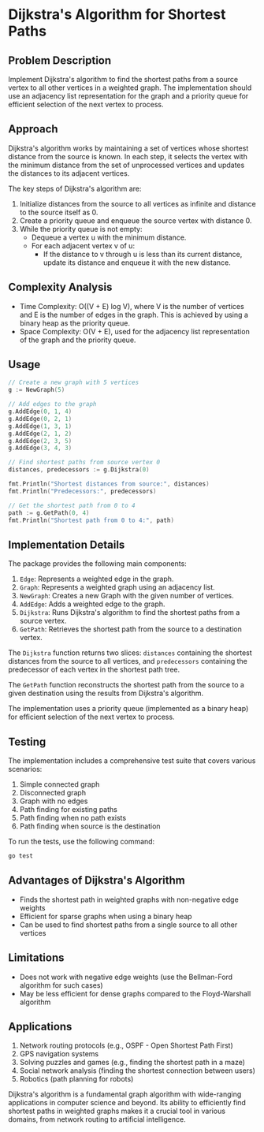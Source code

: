 # Dijkstra's Algorithm for Shortest Paths

## Problem Description

Implement Dijkstra's algorithm to find the shortest paths from a source vertex to all other vertices in a weighted graph. The implementation should use an adjacency list representation for the graph and a priority queue for efficient selection of the next vertex to process.

## Approach

Dijkstra's algorithm works by maintaining a set of vertices whose shortest distance from the source is known. In each step, it selects the vertex with the minimum distance from the set of unprocessed vertices and updates the distances to its adjacent vertices.

The key steps of Dijkstra's algorithm are:

1. Initialize distances from the source to all vertices as infinite and distance to the source itself as 0.
2. Create a priority queue and enqueue the source vertex with distance 0.
3. While the priority queue is not empty:
   - Dequeue a vertex u with the minimum distance.
   - For each adjacent vertex v of u:
     - If the distance to v through u is less than its current distance, update its distance and enqueue it with the new distance.

## Complexity Analysis

- Time Complexity: O((V + E) log V), where V is the number of vertices and E is the number of edges in the graph. This is achieved by using a binary heap as the priority queue.
- Space Complexity: O(V + E), used for the adjacency list representation of the graph and the priority queue.

## Usage

```go
// Create a new graph with 5 vertices
g := NewGraph(5)

// Add edges to the graph
g.AddEdge(0, 1, 4)
g.AddEdge(0, 2, 1)
g.AddEdge(1, 3, 1)
g.AddEdge(2, 1, 2)
g.AddEdge(2, 3, 5)
g.AddEdge(3, 4, 3)

// Find shortest paths from source vertex 0
distances, predecessors := g.Dijkstra(0)

fmt.Println("Shortest distances from source:", distances)
fmt.Println("Predecessors:", predecessors)

// Get the shortest path from 0 to 4
path := g.GetPath(0, 4)
fmt.Println("Shortest path from 0 to 4:", path)
```

## Implementation Details

The package provides the following main components:

1. `Edge`: Represents a weighted edge in the graph.
2. `Graph`: Represents a weighted graph using an adjacency list.
3. `NewGraph`: Creates a new Graph with the given number of vertices.
4. `AddEdge`: Adds a weighted edge to the graph.
5. `Dijkstra`: Runs Dijkstra's algorithm to find the shortest paths from a source vertex.
6. `GetPath`: Retrieves the shortest path from the source to a destination vertex.

The `Dijkstra` function returns two slices: `distances` containing the shortest distances from the source to all vertices, and `predecessors` containing the predecessor of each vertex in the shortest path tree.

The `GetPath` function reconstructs the shortest path from the source to a given destination using the results from Dijkstra's algorithm.

The implementation uses a priority queue (implemented as a binary heap) for efficient selection of the next vertex to process.

## Testing

The implementation includes a comprehensive test suite that covers various scenarios:

1. Simple connected graph
2. Disconnected graph
3. Graph with no edges
4. Path finding for existing paths
5. Path finding when no path exists
6. Path finding when source is the destination

To run the tests, use the following command:

```bash
go test
```

## Advantages of Dijkstra's Algorithm

- Finds the shortest path in weighted graphs with non-negative edge weights
- Efficient for sparse graphs when using a binary heap
- Can be used to find shortest paths from a single source to all other vertices

## Limitations

- Does not work with negative edge weights (use the Bellman-Ford algorithm for such cases)
- May be less efficient for dense graphs compared to the Floyd-Warshall algorithm

## Applications

1. Network routing protocols (e.g., OSPF - Open Shortest Path First)
2. GPS navigation systems
3. Solving puzzles and games (e.g., finding the shortest path in a maze)
4. Social network analysis (finding the shortest connection between users)
5. Robotics (path planning for robots)

Dijkstra's algorithm is a fundamental graph algorithm with wide-ranging applications in computer science and beyond. Its ability to efficiently find shortest paths in weighted graphs makes it a crucial tool in various domains, from network routing to artificial intelligence.
